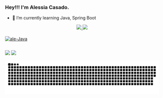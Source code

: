 ### Hey!!! I'm Alessia Casado.


- 🌱 I’m currently learning Java, Spring Boot

<div align="center">
  <a href="https://github.com/AleehSophia">
  <img height="160em" src="https://github-readme-stats.vercel.app/api?username=AleehSophia&show_icons=true&theme=dracula&include_all_commits=true&count_private=true"/>
  <img height="160em" src="https://github-readme-stats.vercel.app/api/top-langs/?username=AleehSophia&layout=compact&langs_count=7&theme=dracula"/>
</div>
 <div style="display: inline_block"><br>
  <img align="center" alt="ale-Java" height="80" width="80" <img src="https://cdn.jsdelivr.net/gh/devicons/devicon/icons/java/java-original-wordmark.svg" />
</div>   
  
##

<div>  
  <a href="https://www.linkedin.com/in/alessia-casado-10838b205/" target="_blank"><img src="https://img.shields.io/badge/-LinkedIn-%230077B5?style=for-the-badge&logo=linkedin&logoColor=white" target="_blank"></a>
  <a href="https://discord.com/channels/@me" target="_blank"><img src="https://img.shields.io/badge/Discord-7289DA?style=for-the-badge&logo=discord&logoColor=white" target="_blank"></a>   
</div>  
  
![Snake animation](https://github.com/AleehSophia/AleehSophia/blob/output/github-contribution-grid-snake.svg)  
